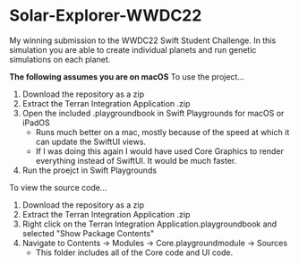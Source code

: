 # Solar-Explorer-WWDC22
My winning submission to the WWDC22 Swift Student Challenge. In this simulation you are able to create individual planets and run genetic simulations on each planet.

**The following assumes you are on macOS**
To use the project...
1. Download the repository as a zip
2. Extract the Terran Integration Application .zip
3. Open the included .playgroundbook in Swift Playgrounds for macOS or iPadOS
   - Runs much better on a mac, mostly because of the speed at which it can update the SwiftUI views.
   - If I was doing this again I would have used Core Graphics to render everything instead of SwiftUI. It would be much faster.
4. Run the proejct in Swift Playgrounds

To view the source code...
1. Download the repository as a zip
2. Extract the Terran Integration Application .zip
3. Right click on the  Terran Integration Application.playgroundbook and selected "Show Package Contents"
4. Navigate to Contents -> Modules -> Core.playgroundmodule -> Sources
   - This folder includes all of the Core code and UI code.
